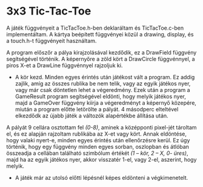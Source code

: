 # 3x3 Tic-Tac-Toe

A játék függvényeit a TicTacToe.h-ben deklaráltam és TicTacToe.c-ben implementáltam. A kártya beépített függvényei közül a drawing, display, és a touch.h-t függvényeit használtam.

 A program előszőr a pálya kirajzolásával kezdődik, ez a DrawField függvény segítségével történik. A képernyőre a zöld kört a DrawCircle függvénnyel, a piros X-et a DrawLine függvénnyel rajzoljuk ki. 
*	A kör kezd. Minden egyes érintés után játékost vált a program. Ez addig zajlik, amíg az összes rublika be nem telik, vagy az egyik játékos nyer, vagy már csak döntetlen lehet a végeredmény. Ezek után a program a GameResult program segítségével eldönti, hogy melyik játékos nyer, majd a GameOver függvény kiírja a végeredményt a képernyő közepére, miután a program előtte letörölte a pályát. 4 másodperc elteltével elkezdődk az újabb játék a változók alapértékbe állítása után. 

A pályát 9 cellára osztottam fel *(0-8)*, aminek a középponti pixel-jét tároltam el, és ez alapján rajzoltam rublikába az X-et vagy kört. Annak eldöntése, hogy valaki nyert-e, minden egyes érintés után ellenőrzésre kerül. Ez úgy történik, hogy egy függvény minden egyes sorban, oszlopban és átlóban összeadja a cellában található szimbólum értékét *(1 – kör, 2 – X, 0- üres)*, majd ha az egyik játékos nyer, akkor visszatér 1-el, vagy 2-el, aszerint, hogy melyik. 
* A játék már az utolsó előtti lépésnél képes eldönteni a végkimenetelt.
